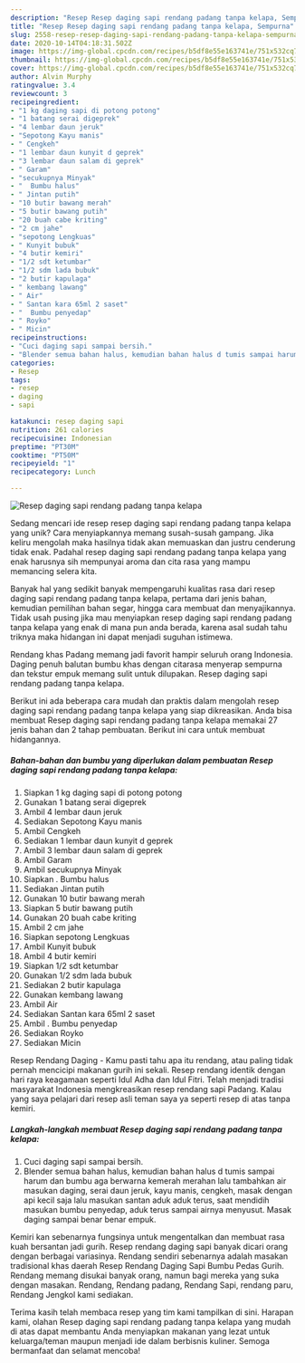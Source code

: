 ```yaml
---
description: "Resep Resep daging sapi rendang padang tanpa kelapa, Sempurna"
title: "Resep Resep daging sapi rendang padang tanpa kelapa, Sempurna"
slug: 2558-resep-resep-daging-sapi-rendang-padang-tanpa-kelapa-sempurna
date: 2020-10-14T04:18:31.502Z
image: https://img-global.cpcdn.com/recipes/b5df8e55e163741e/751x532cq70/resep-daging-sapi-rendang-padang-tanpa-kelapa-foto-resep-utama.jpg
thumbnail: https://img-global.cpcdn.com/recipes/b5df8e55e163741e/751x532cq70/resep-daging-sapi-rendang-padang-tanpa-kelapa-foto-resep-utama.jpg
cover: https://img-global.cpcdn.com/recipes/b5df8e55e163741e/751x532cq70/resep-daging-sapi-rendang-padang-tanpa-kelapa-foto-resep-utama.jpg
author: Alvin Murphy
ratingvalue: 3.4
reviewcount: 3
recipeingredient:
- "1 kg daging sapi di potong potong"
- "1 batang serai digeprek"
- "4 lembar daun jeruk"
- "Sepotong Kayu manis"
- " Cengkeh"
- "1 lembar daun kunyit d geprek"
- "3 lembar daun salam di geprek"
- " Garam"
- "secukupnya Minyak"
- "  Bumbu halus"
- " Jintan putih"
- "10 butir bawang merah"
- "5 butir bawang putih"
- "20 buah cabe kriting"
- "2 cm jahe"
- "sepotong Lengkuas"
- " Kunyit bubuk"
- "4 butir kemiri"
- "1/2 sdt ketumbar"
- "1/2 sdm lada bubuk"
- "2 butir kapulaga"
- " kembang lawang"
- " Air"
- " Santan kara 65ml 2 saset"
- "  Bumbu penyedap"
- " Royko"
- " Micin"
recipeinstructions:
- "Cuci daging sapi sampai bersih."
- "Blender semua bahan halus, kemudian bahan halus d tumis sampai harum dan bumbu aga berwarna kemerah merahan lalu tambahkan air masukan daging, serai daun jeruk, kayu manis, cengkeh, masak dengan api kecil saja lalu masukan santan aduk aduk terus, saat mendidih masukan bumbu penyedap, aduk terus sampai airnya menyusut. Masak daging sampai benar benar empuk."
categories:
- Resep
tags:
- resep
- daging
- sapi

katakunci: resep daging sapi 
nutrition: 261 calories
recipecuisine: Indonesian
preptime: "PT30M"
cooktime: "PT50M"
recipeyield: "1"
recipecategory: Lunch

---
```



![Resep daging sapi rendang padang tanpa kelapa](https://img-global.cpcdn.com/recipes/b5df8e55e163741e/751x532cq70/resep-daging-sapi-rendang-padang-tanpa-kelapa-foto-resep-utama.jpg)

Sedang mencari ide resep resep daging sapi rendang padang tanpa kelapa yang unik? Cara menyiapkannya memang susah-susah gampang. Jika keliru mengolah maka hasilnya tidak akan memuaskan dan justru cenderung tidak enak. Padahal resep daging sapi rendang padang tanpa kelapa yang enak harusnya sih mempunyai aroma dan cita rasa yang mampu memancing selera kita.

Banyak hal yang sedikit banyak mempengaruhi kualitas rasa dari resep daging sapi rendang padang tanpa kelapa, pertama dari jenis bahan, kemudian pemilihan bahan segar, hingga cara membuat dan menyajikannya. Tidak usah pusing jika mau menyiapkan resep daging sapi rendang padang tanpa kelapa yang enak di mana pun anda berada, karena asal sudah tahu triknya maka hidangan ini dapat menjadi suguhan istimewa.

Rendang khas Padang memang jadi favorit hampir seluruh orang Indonesia. Daging penuh balutan bumbu khas dengan citarasa menyerap sempurna dan tekstur empuk memang sulit untuk dilupakan. Resep daging sapi rendang padang tanpa kelapa.


Berikut ini ada beberapa cara mudah dan praktis dalam mengolah resep daging sapi rendang padang tanpa kelapa yang siap dikreasikan. Anda bisa membuat Resep daging sapi rendang padang tanpa kelapa memakai 27 jenis bahan dan 2 tahap pembuatan. Berikut ini cara untuk membuat hidangannya.

<!--inarticleads1-->

##### Bahan-bahan dan bumbu yang diperlukan dalam pembuatan Resep daging sapi rendang padang tanpa kelapa:

1. Siapkan 1 kg daging sapi di potong potong
1. Gunakan 1 batang serai digeprek
1. Ambil 4 lembar daun jeruk
1. Sediakan Sepotong Kayu manis
1. Ambil  Cengkeh
1. Sediakan 1 lembar daun kunyit d geprek
1. Ambil 3 lembar daun salam di geprek
1. Ambil  Garam
1. Ambil secukupnya Minyak
1. Siapkan  . Bumbu halus
1. Sediakan  Jintan putih
1. Gunakan 10 butir bawang merah
1. Siapkan 5 butir bawang putih
1. Gunakan 20 buah cabe kriting
1. Ambil 2 cm jahe
1. Siapkan sepotong Lengkuas
1. Ambil  Kunyit bubuk
1. Ambil 4 butir kemiri
1. Siapkan 1/2 sdt ketumbar
1. Gunakan 1/2 sdm lada bubuk
1. Sediakan 2 butir kapulaga
1. Gunakan  kembang lawang
1. Ambil  Air
1. Sediakan  Santan kara 65ml 2 saset
1. Ambil  . Bumbu penyedap
1. Sediakan  Royko
1. Sediakan  Micin


Resep Rendang Daging - Kamu pasti tahu apa itu rendang, atau paling tidak pernah mencicipi makanan gurih ini sekali. Resep rendang identik dengan hari raya keagamaan seperti Idul Adha dan Idul Fitri. Telah menjadi tradisi masyarakat Indonesia mengkreasikan resep rendang sapi Padang. Kalau yang saya pelajari dari resep asli teman saya ya seperti resep di atas tanpa kemiri. 

<!--inarticleads2-->

##### Langkah-langkah membuat Resep daging sapi rendang padang tanpa kelapa:

1. Cuci daging sapi sampai bersih.
1. Blender semua bahan halus, kemudian bahan halus d tumis sampai harum dan bumbu aga berwarna kemerah merahan lalu tambahkan air masukan daging, serai daun jeruk, kayu manis, cengkeh, masak dengan api kecil saja lalu masukan santan aduk aduk terus, saat mendidih masukan bumbu penyedap, aduk terus sampai airnya menyusut. Masak daging sampai benar benar empuk.


Kemiri kan sebenarnya fungsinya untuk mengentalkan dan membuat rasa kuah bersantan jadi gurih. Resep rendang daging sapi banyak dicari orang dengan berbagai variasinya. Rendang sendiri sebenarnya adalah masakan tradisional khas daerah Resep Rendang Daging Sapi Bumbu Pedas Gurih. Rendang memang disukai banyak orang, namun bagi mereka yang suka dengan masakan. Rendang, Rendang padang, Rendang Sapi, rendang paru, Rendang Jengkol kami sediakan. 

Terima kasih telah membaca resep yang tim kami tampilkan di sini. Harapan kami, olahan Resep daging sapi rendang padang tanpa kelapa yang mudah di atas dapat membantu Anda menyiapkan makanan yang lezat untuk keluarga/teman maupun menjadi ide dalam berbisnis kuliner. Semoga bermanfaat dan selamat mencoba!
